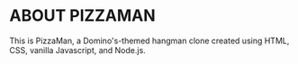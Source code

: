 # ABOUT PIZZAMAN

This is PizzaMan, a Domino's-themed hangman clone created using HTML, CSS, vanilla Javascript, and Node.js. 
